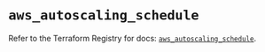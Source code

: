 # `aws_autoscaling_schedule`

Refer to the Terraform Registry for docs: [`aws_autoscaling_schedule`](https://registry.terraform.io/providers/hashicorp/aws/5.77.0/docs/resources/autoscaling_schedule).
